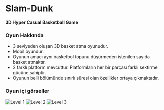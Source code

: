 # Slam-Dunk
**3D Hyper Casual Basketball Game**


### Oyun Hakkında

- 3 seviyeden oluşan 3D basket atma oyunudur.
- Mobil oyundur.
- Oyunun amacı aynı basketbol topunu düşürmeden istenilen sayıda basket atmaktır.
- 2 farklı platform mevcuttur. Platformların her bir parçası farklı sektirme gücüne sahiptir.
- Oyunun belli bölümünde sınırlı süresi olan özellikler ortaya çıkmaktadır.


### Oyun içi görseller

![Level 1](https://user-images.githubusercontent.com/89543672/184006974-2719e1b7-8aa5-4da6-b137-3595aecce90c.png)
![Level 2](https://user-images.githubusercontent.com/89543672/184006975-dc709a3f-6edc-4ba7-91c9-211f39b0940d.png)
![Level 3](https://user-images.githubusercontent.com/89543672/184007833-fbfc381a-6336-4192-bca1-def784c17272.png)




